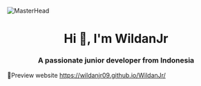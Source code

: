 ![MasterHead]()
<h1 align="center">Hi 👋, I'm WildanJr</h1>
<h3 align="center">A passionate junior developer from Indonesia</h3>

📑Preview website https://wildanjr09.github.io/WildanJr/
